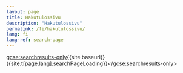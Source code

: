 ```yaml
---
layout: page
title: Hakutulossivu
description: "Hakutulossivu"
permalink: /fi/hakutulossivu/
lang: fi
lang-ref: search-page
---
```


<script async src="https://cse.google.com/cse.js?cx=308895c248cdc4987"></script>

<gcse:searchresults-only>{{site.baseurl}}{{site.t[page.lang].searchPageLoading}}</gcse:searchresults-only>

